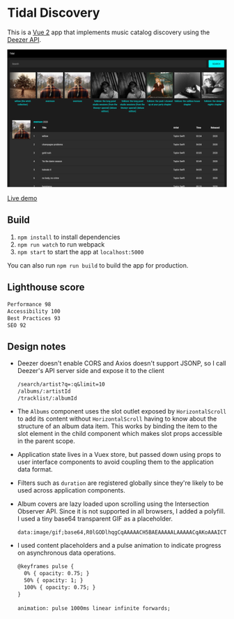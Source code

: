 # Tidal Discovery

This is a [Vue 2](https://github.com/vuejs/vue) app that implements music catalog discovery using the [Deezer API](https://developers.deezer.com/).

![App screenshot on desktop](/static/tidal-screenshot-desktop.png)

[Live demo](https://shrouded-lowlands-75769.herokuapp.com/)

## Build

1. `npm install` to install dependencies
2. `npm run watch` to run webpack
3. `npm start` to start the app at `localhost:5000`

You can also run `npm run build` to build the app for production.

## Lighthouse score

    Performance 98
    Accessibility 100
    Best Practices 93
    SEO 92

## Design notes

- Deezer doesn't enable CORS and Axios doesn't support JSONP, so I call Deezer's API server side and expose it to the client

      /search/artist?q=:q&limit=10
      /albums/:artistId
      /tracklist/:albumId

- The `Albums` component uses the slot outlet exposed by `HorizontalScroll` to add its content without `HorizontalScroll` having to know about the structure of an album data item. This works by binding the item to the slot element in the child component which makes slot props accessible in the parent scope.

- Application state lives in a Vuex store, but passed down using props to user interface components to avoid coupling them to the application data format.

- Filters such as `duration` are registered globally since they're likely to be used across application components.

- Album covers are lazy loaded upon scrolling using the Intersection Observer API. Since it is not supported in all browsers, I added a polyfill. I used a tiny base64 transparent GIF as a placeholder.

      data:image/gif;base64,R0lGODlhqgCqAAAAACH5BAEAAAAALAAAAACqAKoAAAICTAEAOw==

- I used content placeholders and a pulse animation to indicate progress on asynchronous data operations.  

      @keyframes pulse {
        0% { opacity: 0.75; }
        50% { opacity: 1; }
        100% { opacity: 0.75; }
      }

      animation: pulse 1000ms linear infinite forwards;
